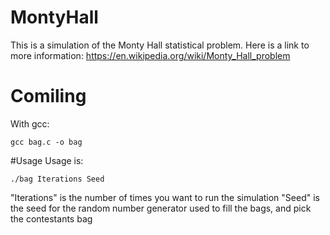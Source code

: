 # MontyHall
This is a simulation of the Monty Hall statistical problem. Here is a link to more information: https://en.wikipedia.org/wiki/Monty_Hall_problem

# Comiling

With gcc:
```
gcc bag.c -o bag 
```

#Usage
Usage is:
```
./bag Iterations Seed
```
"Iterations" is the number of times you want to run the simulation 
"Seed" is the seed for the random number generator used to fill the bags, and pick the contestants bag

